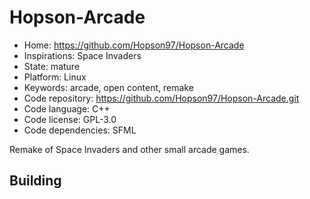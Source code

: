 # Hopson-Arcade

- Home: https://github.com/Hopson97/Hopson-Arcade
- Inspirations: Space Invaders
- State: mature
- Platform: Linux
- Keywords: arcade, open content, remake
- Code repository: https://github.com/Hopson97/Hopson-Arcade.git
- Code language: C++
- Code license: GPL-3.0
- Code dependencies: SFML

Remake of Space Invaders and other small arcade games.

## Building
